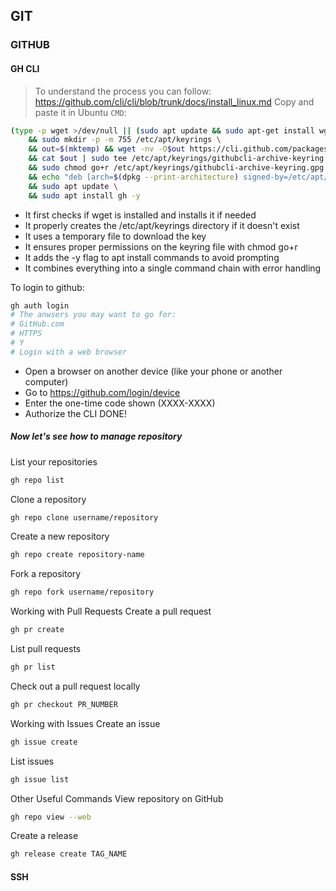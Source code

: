 ## GIT
### GITHUB
#### GH CLI
> To understand the process you can follow: https://github.com/cli/cli/blob/trunk/docs/install_linux.md
Copy and paste it in Ubuntu `CMD`:
```bash
(type -p wget >/dev/null || (sudo apt update && sudo apt-get install wget -y)) \
	&& sudo mkdir -p -m 755 /etc/apt/keyrings \
    && out=$(mktemp) && wget -nv -O$out https://cli.github.com/packages/githubcli-archive-keyring.gpg \
    && cat $out | sudo tee /etc/apt/keyrings/githubcli-archive-keyring.gpg > /dev/null \
	&& sudo chmod go+r /etc/apt/keyrings/githubcli-archive-keyring.gpg \
	&& echo "deb [arch=$(dpkg --print-architecture) signed-by=/etc/apt/keyrings/githubcli-archive-keyring.gpg] https://cli.github.com/packages stable main" | sudo tee /etc/apt/sources.list.d/github-cli.list > /dev/null \
	&& sudo apt update \
	&& sudo apt install gh -y
```
- It first checks if wget is installed and installs it if needed
- It properly creates the /etc/apt/keyrings directory if it doesn't exist
- It uses a temporary file to download the key
- It ensures proper permissions on the keyring file with chmod go+r
- It adds the -y flag to apt install commands to avoid prompting
- It combines everything into a single command chain with error handling

To login to github:
```bash
gh auth login
# The anwsers you may want to go for:
# GitHub.com
# HTTPS
# Y
# Login with a web browser
```
- Open a browser on another device (like your phone or another computer)
- Go to https://github.com/login/device
- Enter the one-time code shown (XXXX-XXXX)
- Authorize the CLI
DONE!
##### Now let's see how to manage repository
List your repositories
```bash
gh repo list
```
Clone a repository
```bash
gh repo clone username/repository
```
Create a new repository
```bash
gh repo create repository-name
```
Fork a repository
```bash
gh repo fork username/repository
```
Working with Pull Requests
Create a pull request
```bash
gh pr create
```
List pull requests
```bash
gh pr list
```
Check out a pull request locally
```bash
gh pr checkout PR_NUMBER
```
Working with Issues
Create an issue
```bash
gh issue create
```
List issues
```bash
gh issue list
```
Other Useful Commands
View repository on GitHub
```bash
gh repo view --web
```
Create a release
```bash
gh release create TAG_NAME
```
#### SSH
